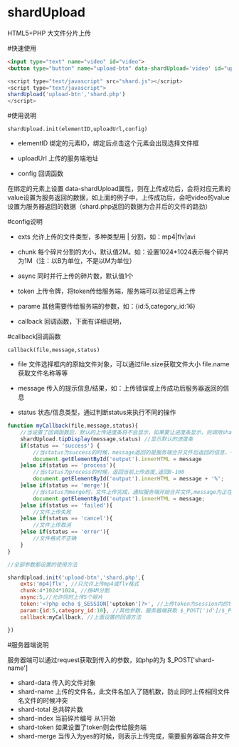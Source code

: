 # shardUpload
HTML5+PHP 大文件分片上传

#快速使用
```html
<input type="text" name="video" id="video">
<button type="button" name="upload-btn" data-shardUpload='video' id="upload-btn">上传</button>
```
```javascript
<script type="text/javascript" src="shard.js"></script>
<script type="text/javascript">
shardUpload('upload-btn','shard.php')
</script>
```

#使用说明

```
shardUpload.init(elementID,uploadUrl,config)
```

- elementID 绑定的元素ID，绑定后点击这个元素会出现选择文件框

- uploadUrl 上传的服务端地址

- config 回调函数

在绑定的元素上设置 data-shardUpload属性，则在上传成功后，会将对应元素的value设置为服务返回的数据，如上面的例子中，上传成功后，会吧video的value设置为服务器返回的数据（shard.php返回的数据为合并后的文件的路劲）


#config说明

- exts 允许上传的文件类型，多种类型用 | 分割，如：mp4|flv|avi

- chunk 每个碎片分割的大小，默认值2M。如：设置1024*1024表示每个碎片为1M（注：以B为单位，不是以M为单位）

- async 同时并行上传的碎片数，默认值1个

- token 上传令牌，将token传给服务端，服务端可以验证后再上传

- parame 其他需要传给服务端的参数，如：{id:5,category_id:16}

- callback 回调函数，下面有详细说明，

#callback回调函数

```
callback(file,message,status)
```

- file 文件选择框内的原始文件对象，可以通过file.size获取文件大小 file.name获取文件名称等等

- message 传入的提示信息/结果，如：上传错误或上传成功后服务器返回的信息

- status 状态/信息类型，通过判断status来执行不同的操作

```javascript
function myCallback(file,message,status){
	//当设置了回调函数后，默认的上传进度条将不会显示，如果要让进度条显示，则调用shardUpload.tipDisplay(message,status)
	shardUpload.tipDisplay(message,status) //显示默认的进度条
	if(status == 'success') {
		//当status为success的时候，message返回的是服务端合并文件后返回的信息，一般为合并的文件名称
		document.getElementById('output').innerHTML = message
	}else if(status == 'process'){
        //当status为process的时候，返回当前上传进度,返回0-100
        document.getElementById('output').innerHTML = message + '%';
    }else if(status == 'merge'){
		//当status为merge时，文件上传完成，通知服务端开始合并文件,message为正在合并文件
		document.getElementById('output').innerHTML = message;
	}else if(status == 'failed'){
		//文件上传失败
	}else if(status == 'cancel'){
        //文件上传取消
    }else if(status == 'error'){
		//文件格式不正确
	}
}

//全部参数都设置的使用方法

shardUpload.init('upload-btn','shard.php',{
	exts:'mp4|flv', //只允许上传mp4或flv格式
	chunk:4*1024*1024, //按4M分割
	async:5,//允许同时上传5个碎片
	token:'<?php echo $_SESSION['uptoken']?>', //上传token为session内的token，服务器端判断 $_POST['shard-token'] == $_SESSION['uptoken']
	param:{id:5,category_id:10}, //其他参数，服务器端获取 $_POST['id']/$_POST['category_id']
	callback:myCallback, //上面设置的回调方法

})

```
#服务器端说明

服务器端可以通过request获取到传入的参数，如php的为 $_POST['shard-name']

- shard-data 传入的文件对象
- shard-name 上传的文件名，此文件名加入了随机数，防止同时上传相同文件名文件的时候冲突
- shard-total 总共碎片数
- shard-index 当前碎片编号 从1开始
- shard-token 如果设置了token则会传给服务端
- shard-merge 当传入为yes的时候，则表示上传完成，需要服务器端合并文件





